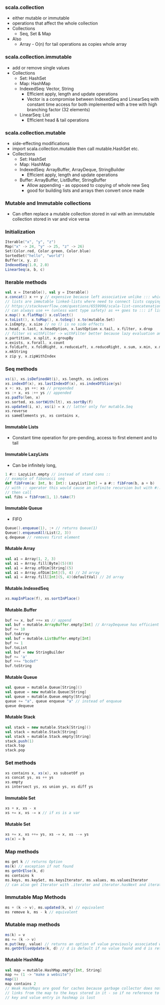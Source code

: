 ### scala.collection
* either mutable or immutable
* operations that affect the whole collection
* Collections
  * Seq, Set & Map
* Also
  * Array - O(n) for tail operations as copies whole array

### scala.collection.immutable
* add or remove single values
* Collections 
  * Set: HashSet
  * Map: HashMap
  * IndexedSeq: Vector, String
    * Efficient apply, length and update operations
    * Vector is a compromise between IndexedSeq and LinearSeq with constant time
      access for both implemented with a tree with high branching factor (32 elements)
  * LinearSeq: List
    * Efficient head & tail operations 

### scala.collection.mutable
* side-effecting modifications
* import scala.collection.mutable then call mutable.HashSet etc.
* Collections
  * Set: HashSet
  * Map: HashMap
  * IndexedSeq: ArrayBuffer, ArrayDeque, StringBuilder
    * Efficient apply, length and update operations
  * Buffer: ArrayBuffer, ListBuffer, StringBuffer
    * Allow appending - as opposed to copying of whole new Seq
    * good for building lists and arrays then convert once made

### Mutable and Immutable collections
* Can often replace a mutable collection stored in val with an immutable 
  collection stored in var and vice versa

### Initialization
```scala
Iterable("x", "y", "z")
Map("x" -> 24, "y" -> 25, "z" -> 26)
Set(Color.red, Color.green, Color.blue)
SortedSet("hello", "world")
Buffer(x, y, z)
IndexedSeq(1.0, 2.0)
LinearSeq(a, b, c)
```

### Iterable methods
```scala
val x = Iterable(), val y = Iterable()
x.concat() x ++ y // expensive because left associative unlike ::: which is right associative
// lists are immutable linked-lists where need to connect lists copying all of first lists 
// https://stackoverflow.com/questions/6559996/scala-list-concatenation-vs
// can always use ++ (unless want type safety) as ++ goes to ::: if list
x.map() x.flatMap() x.collect() 
x.toList(), x.toMap(), x.toSeq() x.to(mutable.Set)
x.isEmpty, x.size // no () is no side effects
x.head, x.last, x.headOption, x.lastOption x.tail, x.filter, x.drop
// filter vs withFilter -> withFilter better because lazy evaluation and single pass
x.partition, x.split, x.groupBy
x.exists, x.forall, x.count
x.foldLeft, x.foldRight, x.reduceLeft, x.reduceRight, x.sum, x.min, x.max
x.mkString
x zip y, x.zipWithIndex
```

### Seq methods
```scala
xs(i), xs.isDefinedAt(i), xs.length, xs.indices
xs.indexOf(x), xs.lastIndexOf(x), xs.indexOfSlice(ys)
x +: xs, ys ++: xs // prepended
xs :+ x, xs :++ ys // appended
xs.padTo(len, x)
xs.sorted, xs.sortWith(lt), xs.sortBy(f)
xs.updated(i, x), xs(i) = x // latter only for mutable.Seq
xs.reverse
xs sameElements ys, xs contains x, 
```

#### Immutable Lists
* Constant time operation for pre-pending, access to first element and to tail

#### Immutable LazyLists
* Can be infinitely long, 
```scala
1 #:: LazyList.empty // instead of stand cons :: 
// example of fibonacci seq
def fibFrom(a: Int, b: Int): LazyList[Int] = a #:: fibFrom(b, a + b)
// with :: operator this would cause an infinite recursion but with #:: it is fine
// then call 
val fibs = fibFrom(1, 1).take(7)
```

#### Immutable Queue
* FIFO
```scala
Queue().enqueue(1), :+ // returns Queue(1)
Queue().enqueueAll(List(2, 3))
q.dequeue // removes first element
```

#### Mutable Array
```scala
val a1 = Array(1, 2, 3)
val a1 = Array.fill[Byte](5)(0)
val a1 = Array.ofDim[String](5)
val a1 = Array.ofDim[Int](5, 4) // 2d array
val a1 = Array.fill[Int](5, 4)(defaultVal) // 2d array
```

#### Mutable.IndexedSeq
```scala
xs.mapInPlace(f), xs.sortInPlace()
```

#### Mutable.Buffer
```scala
buf += x, buf ++= xs // append 
val buf = mutable.ArrayBuffer.empty[Int] // ArrayDequeue has efficient prepend and append
buf += 10
buf.toArray
val buf = mutable.ListBuffer.empty[Int]
buf += 1
buf.toList
val buf = new StringBuilder
buf += 'a'
buf ++= "bcdef"
buf.toString
```

#### Mutable Queue
```scala
val queue = mutable.Queue[String]()
val queue = new mutable.Queue[String]
val queue = mutable.Queue.empty[String]
queue += "a", queue enqueue "a" // instead of enqueue
queue dequeue
```

#### Mutable Stack
```scala
val stack = new mutable.Stack[String]()
val stack = mutable.Stack[String]
val stack = mutable.Stack.empty[String]
stack.push(1)
stack.top
stack.pop
```

### Set methods
```scala
xs contains x, xs(x), xs subsetOf ys
xs concat ys, xs ++ ys
xs.empty
xs intersect ys, xs union ys, xs diff ys
```

#### Immutable Set
```scala
xs + x, xs - x
xs += x, xs -= x // if xs is a var
```

#### Mutable Set
```scala
xs += x, xs ++= ys, xs -= x, xs --= ys
xs(x) = b
```
### Map methods
```scala
ms get k // returns Option
ms(k) // exception if not found
ms getOrElse(k, d) 
ms contains k
ms.keys, ms.keySet, ms.keysIterator, ms.values, ms.valuesIterator
// can also get Iterator with .iterator and iterator.hasNext and iterator.next
```

### Immutable Map Methods
```scala
ms + (k -> v), ms.updated(k, v) // equivalent
ms remove k, ms - k // equivalent
```

### Mutable map methods
```scala
ms(k) = v
ms += (k -> v)
m.put(key, value) // returns an option of value previously associated with key
ms.getOrElseUpdate(k, d) // d is default if no value found and d is returned
```

#### Mutable HashMap
```scala
val map = mutable.HashMap.empty[Int, String]
map += (1 -> "make a website")
map(1)
map contains 2
// Weak HashMaps are good for caches because garbage collector does not follow
// links from the map to the keys stored in it - so if no reference to key then
// key and value entry in hashmap is lost
```